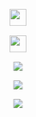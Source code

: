 <p align="center">
    <img src="https://github.com/qingy2019/qingy2019/assets/66195939/ed69746c-d1cf-483f-af7a-7a5fd0b727bb" height=30>
    <br></br>
    <img src="https://github.com/qingy2019/qingy2019/assets/66195939/e17d5f07-785b-4d8f-a974-9da84f0f741c" height=30 width=30>
    <br></br>
    <img src="https://readme-typing-svg.demolab.com/?lines=LeetCoder;Android%20Developer;iOS%20Developer;Competitive%20Programmer;&color=00a7f4&center=true&pause=2000&font=Source%20Code%20Pro&size=30" />
    <br></br>
    <img src="https://leetcard.jacoblin.cool/Z3ROsum?theme=light&font=K2D&ext=contest">
    <br></br>
    <img src="https://go-skill-icons.vercel.app/api/icons?i=kotlin,java,js,cpp,python,swift,html,css,arduino,leetcode,androidstudio,idea,pycharm,clion,vscode,replit,eclipse,sublime,apple,aws,anaconda,desmos,miro,raspberrypi,edge,github,githubactions,git,firebase,mongodb,matplotlib,flask,gradle,stackoverflow&perline=9">
</p>

